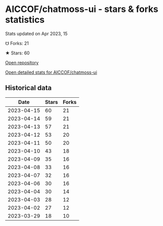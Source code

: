 # AICCOF/chatmoss-ui - stars & forks statistics

Stats updated on Apr 2023, 15

☋ Forks: 21

★ Stars: 60

[Open repository](https://github.com/AICCOF/chatmoss-ui)

[Open detailed stats for AICCOF/chatmoss-ui](https://reviewgithub.com/rep/AICCOF/chatmoss-ui)

## Historical data
| Date | Stars | Forks |
|------|-------|-------|
| 2023-04-15 | 60 | 21 | 
| 2023-04-14 | 59 | 21 | 
| 2023-04-13 | 57 | 21 | 
| 2023-04-12 | 53 | 20 | 
| 2023-04-11 | 50 | 20 | 
| 2023-04-10 | 43 | 18 | 
| 2023-04-09 | 35 | 16 | 
| 2023-04-08 | 33 | 16 | 
| 2023-04-07 | 32 | 16 | 
| 2023-04-06 | 30 | 16 | 
| 2023-04-04 | 30 | 14 | 
| 2023-04-03 | 28 | 12 | 
| 2023-04-02 | 27 | 12 | 
| 2023-03-29 | 18 | 10 | 

